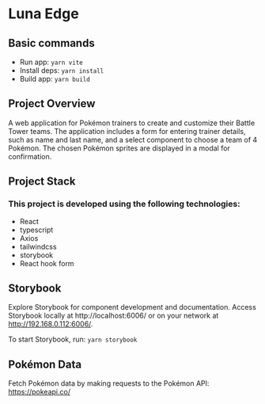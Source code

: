 # Luna Edge
## Basic commands
- Run app: <code>yarn vite</code>
- Install deps: <code>yarn install</code>
- Build app: <code>yarn build</code>

## Project Overview
A web application for Pokémon trainers to create and customize their Battle Tower teams. The application includes a form for entering trainer details, such as name and last name, and a select component to choose a team of 4 Pokémon. The chosen Pokémon sprites are displayed in a modal for confirmation.

## Project Stack
### This project is developed using the following technologies:
- React
- typescript
- Axios
- tailwindcss
- storybook
- React hook form

## Storybook
Explore Storybook for component development and documentation. Access Storybook locally at http://localhost:6006/ or on your network at http://192.168.0.112:6006/.

To start Storybook, run:
<code>yarn storybook</code>


## Pokémon Data
Fetch Pokémon data by making requests to the Pokémon API: https://pokeapi.co/
